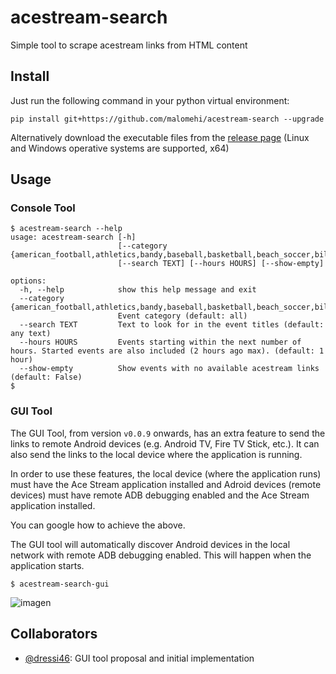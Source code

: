 # acestream-search
Simple tool to scrape acestream links from HTML content

## Install

Just run the following command in your python virtual environment:
```
pip install git+https://github.com/malomehi/acestream-search --upgrade
```

Alternatively download the executable files from the [release page](https://github.com/malomehi/acestream-search/releases) (Linux and Windows operative systems are supported, x64)

## Usage

### Console Tool

```console
$ acestream-search --help
usage: acestream-search [-h]
                        [--category {american_football,athletics,bandy,baseball,basketball,beach_soccer,billiard,combat_sport,cricket,cycling,darts,field_hockey,floorball,football,futsal,golf,handball,ice_hockey,mma,netball,padel_tennis,racing,rugby_league,rugby_sevens,rugby_union,table_tennis,tennis,volleyball,winter_sport}]
                        [--search TEXT] [--hours HOURS] [--show-empty]

options:
  -h, --help            show this help message and exit
  --category {american_football,athletics,bandy,baseball,basketball,beach_soccer,billiard,combat_sport,cricket,cycling,darts,field_hockey,floorball,football,futsal,golf,handball,ice_hockey,mma,netball,padel_tennis,racing,rugby_league,rugby_sevens,rugby_union,table_tennis,tennis,volleyball,winter_sport}
                        Event category (default: all)
  --search TEXT         Text to look for in the event titles (default: any text)
  --hours HOURS         Events starting within the next number of hours. Started events are also included (2 hours ago max). (default: 1 hour)
  --show-empty          Show events with no available acestream links (default: False)
$
```

### GUI Tool

The GUI Tool, from version `v0.0.9` onwards, has an extra feature to send the links to remote Android devices (e.g. Android TV, Fire TV Stick, etc.). It can also send the links to the local device where the application is running.

In order to use these features, the local device (where the application runs) must have the Ace Stream application installed and Adroid devices (remote devices) must have remote ADB debugging enabled and the Ace Stream application installed.

You can google how to achieve the above.

The GUI tool will automatically discover Android devices in the local network with remote ADB debugging enabled. This will happen when the application starts.

```console
$ acestream-search-gui
```

![imagen](https://github.com/malomehi/acestream-search/assets/1456960/2116f002-bc08-4896-92e1-8747ac8df86a)

## Collaborators

- [@dressi46](https://github.com/dressi46): GUI tool proposal and initial implementation
